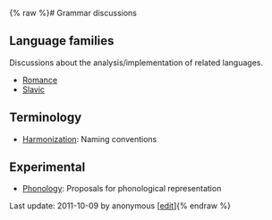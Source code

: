{% raw %}# Grammar discussions

## Language families

Discussions about the analysis/implementation of related languages.

- [Romance](../RomanceTop)
- [Slavic](../SlavicTop)

## Terminology

- [Harmonization](../HarmonyTop): Naming conventions

## Experimental

- [Phonology](../PhonologyTop): Proposals for phonological representation

Last update: 2011-10-09 by anonymous [[edit](https://github.com/delph-in/docs/wiki/GrammarDiscussionsTop/_edit)]{% endraw %}